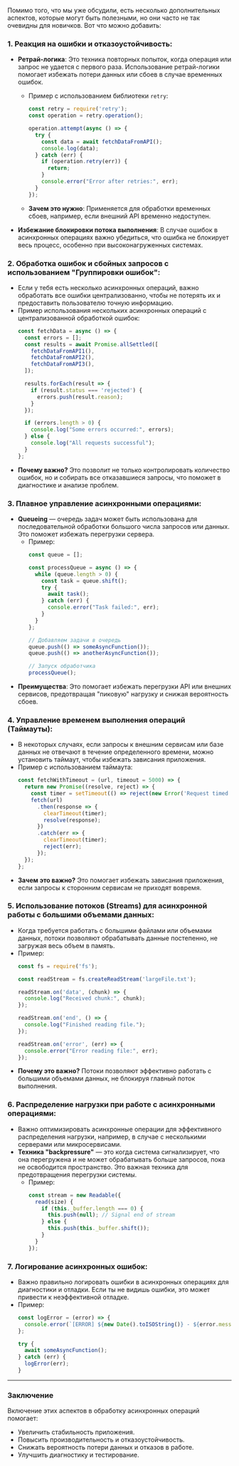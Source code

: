 Помимо того, что мы уже обсудили, есть несколько дополнительных аспектов, которые могут быть полезными, но они часто не так очевидны для новичков. Вот что можно добавить:

### 1. **Реакция на ошибки и отказоустойчивость**:
   - **Ретрай-логика**: Это техника повторных попыток, когда операция или запрос не удается с первого раза. Использование ретрай-логики помогает избежать потери данных или сбоев в случае временных ошибок.
     - Пример с использованием библиотеки `retry`:
       ```javascript
       const retry = require('retry');
       const operation = retry.operation();
       
       operation.attempt(async () => {
         try {
           const data = await fetchDataFromAPI();
           console.log(data);
         } catch (err) {
           if (operation.retry(err)) {
             return;
           }
           console.error("Error after retries:", err);
         }
       });
       ```
     - **Зачем это нужно**: Применяется для обработки временных сбоев, например, если внешний API временно недоступен.

   - **Избежание блокировки потока выполнения**: В случае ошибок в асинхронных операциях важно убедиться, что ошибка не блокирует весь процесс, особенно при высоконагруженных системах.

### 2. **Обработка ошибок и сбойных запросов с использованием "Группировки ошибок"**:
   - Если у тебя есть несколько асинхронных операций, важно обработать все ошибки централизованно, чтобы не потерять их и предоставить пользователю точную информацию.
   - Пример использования нескольких асинхронных операций с централизованной обработкой ошибок:
     ```javascript
     const fetchData = async () => {
       const errors = [];
       const results = await Promise.allSettled([
         fetchDataFromAPI1(),
         fetchDataFromAPI2(),
         fetchDataFromAPI3(),
       ]);

       results.forEach(result => {
         if (result.status === 'rejected') {
           errors.push(result.reason);
         }
       });

       if (errors.length > 0) {
         console.log("Some errors occurred:", errors);
       } else {
         console.log("All requests successful");
       }
     };
     ```
   - **Почему важно?** Это позволит не только контролировать количество ошибок, но и собирать все отказавшиеся запросы, что поможет в диагностике и анализе проблем.

### 3. **Плавное управление асинхронными операциями**:
   - **Queueing** — очередь задач может быть использована для последовательной обработки большого числа запросов или данных. Это поможет избежать перегрузки сервера.
     - Пример:
       ```javascript
       const queue = [];
       
       const processQueue = async () => {
         while (queue.length > 0) {
           const task = queue.shift();
           try {
             await task();
           } catch (err) {
             console.error("Task failed:", err);
           }
         }
       };
       
       // Добавляем задачи в очередь
       queue.push(() => someAsyncFunction());
       queue.push(() => anotherAsyncFunction());
       
       // Запуск обработчика
       processQueue();
       ```
   - **Преимущества**: Это помогает избежать перегрузки API или внешних сервисов, предотвращая "пиковую" нагрузку и снижая вероятность сбоев.

### 4. **Управление временем выполнения операций (Таймауты)**:
   - В некоторых случаях, если запросы к внешним сервисам или базе данных не отвечают в течение определенного времени, можно установить таймаут, чтобы избежать зависания приложения.
   - Пример с использованием таймаута:
     ```javascript
     const fetchWithTimeout = (url, timeout = 5000) => {
       return new Promise((resolve, reject) => {
         const timer = setTimeout(() => reject(new Error('Request timed out')), timeout);
         fetch(url)
           .then(response => {
             clearTimeout(timer);
             resolve(response);
           })
           .catch(err => {
             clearTimeout(timer);
             reject(err);
           });
       });
     };
     ```
   - **Зачем это важно?** Это помогает избежать зависания приложения, если запросы к сторонним сервисам не приходят вовремя.

### 5. **Использование потоков (Streams) для асинхронной работы с большими объемами данных**:
   - Когда требуется работать с большими файлами или объемами данных, потоки позволяют обрабатывать данные постепенно, не загружая весь объем в память.
   - Пример:
     ```javascript
     const fs = require('fs');
     
     const readStream = fs.createReadStream('largeFile.txt');
     
     readStream.on('data', (chunk) => {
       console.log("Received chunk:", chunk);
     });
     
     readStream.on('end', () => {
       console.log("Finished reading file.");
     });
     
     readStream.on('error', (err) => {
       console.error("Error reading file:", err);
     });
     ```
   - **Почему это важно?** Потоки позволяют эффективно работать с большими объемами данных, не блокируя главный поток выполнения.

### 6. **Распределение нагрузки при работе с асинхронными операциями**:
   - Важно оптимизировать асинхронные операции для эффективного распределения нагрузки, например, в случае с несколькими серверами или микросервисами.
   - **Техника "backpressure"** — это когда система сигнализирует, что она перегружена и не может обрабатывать больше запросов, пока не освободится пространство. Это важная техника для предотвращения перегрузки системы.
     - Пример:
       ```javascript
       const stream = new Readable({
         read(size) {
           if (this._buffer.length === 0) {
             this.push(null); // Signal end of stream
           } else {
             this.push(this._buffer.shift());
           }
         }
       });
       ```

### 7. **Логирование асинхронных ошибок**:
   - Важно правильно логировать ошибки в асинхронных операциях для диагностики и отладки. Если ты не видишь ошибки, это может привести к неэффективной отладке.
   - Пример:
     ```javascript
     const logError = (error) => {
       console.error(`[ERROR] ${new Date().toISOString()} - ${error.message}`);
     };
     
     try {
       await someAsyncFunction();
     } catch (err) {
       logError(err);
     }
     ```

---

### Заключение
Включение этих аспектов в обработку асинхронных операций помогает:
- Увеличить стабильность приложения.
- Повысить производительность и отказоустойчивость.
- Снижать вероятность потери данных и отказов в работе.
- Улучшить диагностику и тестирование.